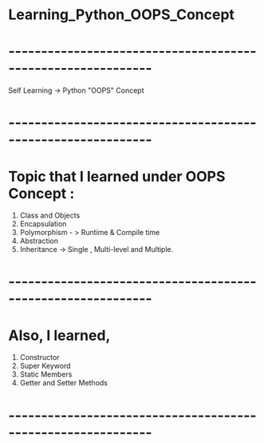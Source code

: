 # Learning_Python_OOPS_Concept

# ------------------------------------------------------------

Self Learning  -> Python "OOPS" Concept 

# ------------------------------------------------------------

# Topic that I learned under OOPS Concept :

  1) Class and Objects
  2) Encapsulation
  3) Polymorphism  - > Runtime & Compile time
  4) Abstraction
  5) Inheritance -> Single , Multi-level and  Multiple.

# ------------------------------------------------------------

# Also, I learned, 

   1) Constructor
   2) Super Keyword
   3) Static Members
   4) Getter and Setter Methods

# ------------------------------------------------------------

